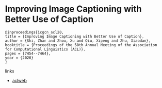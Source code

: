 # Improving Image Captioning with Better Use of Caption

```
@inproceedings{icgcn_acl20,
title = {Improving Image Captioning with Better Use of Caption},
author = {Shi, Zhan and Zhou, Xu and Qiu, Xipeng and Zhu, Xiaodan},
booktitle = {Proceedings of the 58th Annual Meeting of the Association for Computational Linguistics (ACL)},
pages = {7454--7464},
year = {2020}
}
```

links
- [aclweb](https://www.aclweb.org/anthology/2020.acl-main.664/)
